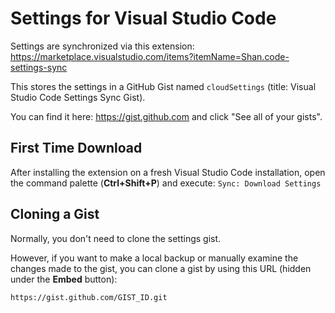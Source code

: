 # Settings for Visual Studio Code

Settings are synchronized via this extension: <https://marketplace.visualstudio.com/items?itemName=Shan.code-settings-sync>

This stores the settings in a GitHub Gist named `cloudSettings` (title: Visual Studio Code Settings Sync Gist).

You can find it here: <https://gist.github.com> and click "See all of your gists".

## First Time Download

After installing the extension on a fresh Visual Studio Code installation, open the command palette (**Ctrl+Shift+P**) and execute: `Sync: Download Settings`

## Cloning a Gist

Normally, you don't need to clone the settings gist.

However, if you want to make a local backup or manually examine the changes made to the gist, you can clone a gist by using this URL (hidden under the **Embed** button):

    https://gist.github.com/GIST_ID.git
